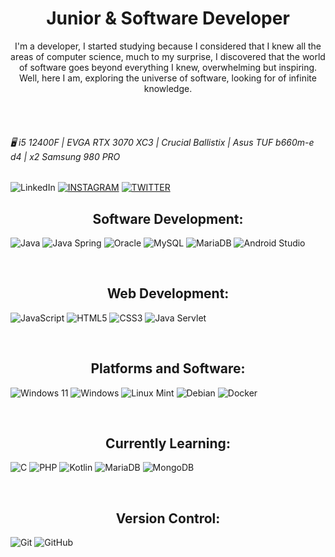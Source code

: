 <h1 align="center" >
     Junior & Software Developer
</h1>
<p align="center" >
     I'm a developer, I started studying because I considered that I knew all the areas of computer science, much to my surprise, 
     I discovered that the world of software goes beyond everything I knew, overwhelming but inspiring.
     Well, here I am, exploring the universe of software, looking for of infinite knowledge.    
</p>

<br>



<br>

###### 🖥 i5 12400F | EVGA RTX 3070 XC3 | Crucial Ballistix | Asus TUF b660m-e d4 | x2 Samsung 980 PRO 
![LinkedIn](https://img.shields.io/badge/linkedin-%230077B5.svg?style=for-the-badge&logo=linkedin&logoColor=white)
[![INSTAGRAM](https://img.shields.io/badge/-Instagram-E4405F?logo=instagram&labelColor=000)](https://www.instagram.com/javi_elcalderon/)
[![TWITTER](https://img.shields.io/badge/-Twitter-1DA1F2?logo=twitter&labelColor=000)](https://twitter.com/Javi_Joll)

<h2 align="center" >
     Software Development:
</h2>

![Java](https://img.shields.io/badge/java-%23ED8B00.svg?style=for-the-badge&logo=java&logoColor=white)
![Java Spring](https://img.shields.io/badge/Spring-6DB33F?style=for-the-badge&logo=spring&logoColor=white)
![Oracle](https://img.shields.io/badge/Oracle-F80000?style=for-the-badge&logo=oracle&logoColor=white)
![MySQL](https://img.shields.io/badge/mysql-%2300f.svg?style=for-the-badge&logo=mysql&logoColor=white)
![MariaDB](https://img.shields.io/badge/MariaDB-003545?style=for-the-badge&logo=mariadb&logoColor=white)
![Android Studio](https://img.shields.io/badge/Android%20Studio-3DDC84.svg?style=for-the-badge&logo=android-studio&logoColor=white)


</br>

<h2 align="center" >
     Web Development:
</h2>

![JavaScript](https://img.shields.io/badge/javascript-%23323330.svg?style=for-the-badge&logo=javascript&logoColor=%23F7DF1E)
![HTML5](https://img.shields.io/badge/html5-%23E34F26.svg?style=for-the-badge&logo=html5&logoColor=white)
![CSS3](https://img.shields.io/badge/css3-%231572B6.svg?style=for-the-badge&logo=css3&logoColor=white)
![Java Servlet](https://img.shields.io/badge/Servlet-orange?style=for-the-badge&logo=java)

</br>

<h2 align="center" >
     Platforms and Software:
</h2>

![Windows 11](https://img.shields.io/badge/Windows%2011-%230079d5.svg?style=for-the-badge&logo=Windows%2011&logoColor=white)
![Windows](https://img.shields.io/badge/Windows-0078D6?style=for-the-badge&logo=windows&logoColor=white)
![Linux Mint](https://img.shields.io/badge/Linux%20Mint-87CF3E?style=for-the-badge&logo=Linux%20Mint&logoColor=white)
![Debian](https://img.shields.io/badge/Debian-D70A53?style=for-the-badge&logo=debian&logoColor=white)
![Docker](https://img.shields.io/badge/docker-%230db7ed.svg?style=for-the-badge&logo=docker&logoColor=white)

</br>

<h2 align="center" >
     Currently Learning:
</h2>

![C](https://img.shields.io/badge/c-%2300599C.svg?style=for-the-badge&logo=c&logoColor=white)
![PHP](https://img.shields.io/badge/php-%23777BB4.svg?style=for-the-badge&logo=php&logoColor=white)
![Kotlin](https://img.shields.io/badge/kotlin-%237F52FF.svg?style=for-the-badge&logo=kotlin&logoColor=white)
![MariaDB](https://img.shields.io/badge/MariaDB-003545?style=for-the-badge&logo=mariadb&logoColor=white)
![MongoDB](https://img.shields.io/badge/MongoDB-%234ea94b.svg?style=for-the-badge&logo=mongodb&logoColor=white)

</br>

<h2 align="center" >
     Version Control:
</h2>

![Git](https://img.shields.io/badge/git-%23F05033.svg?style=for-the-badge&logo=git&logoColor=white)
![GitHub](https://img.shields.io/badge/github-%23121011.svg?style=for-the-badge&logo=github&logoColor=white)

